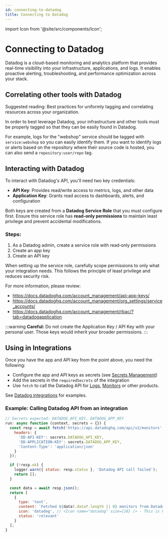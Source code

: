 ```yaml
---
id: connecting-to-datadog
title: Connecting to Datadog
---
```


import Icon from '@site/src/components/Icon';

# Connecting to Datadog

<Icon name="datadog" size={32} /> Datadog is a cloud-based monitoring and analytics platform that provides real-time visibility into your infrastructure, applications, and logs. It enables proactive alerting, troubleshooting, and performance optimization across your stack.

## Correlating other tools with Datadog

Suggested reading: Best practices for uniformly tagging and correlating resources across your organization.

In order to best leverage Datadog, your infrastructure and other tools must be properly tagged so that they can be easily found in Datadog.

For example, logs for the "webshop" service should be tagged with `service:webshop` so you can easily identify them. If you want to identify logs or alerts based on the repository where their source code is hosted, you can also send a `repository:user/repo` tag.

## Interacting with Datadog

To interact with Datadog's API, you'll need two key credentials:

- <Icon name="link" size={16} /> **API Key**: Provides read/write access to metrics, logs, and other data
- <Icon name="link" size={16} /> **Application Key**: Grants read access to dashboards, alerts, and configuration

Both keys are created from a **Datadog Service Role** that you must configure first. Ensure this service role has **read‑only permissions** to maintain least privilege and prevent accidental modifications.

### Steps:
1. As a Datadog admin, create a service role with read‑only permissions
1. Create an app key
1. Create an API key

When setting up the service role, carefully scope permissions to only what your integration needs. This follows the principle of least privilege and reduces security risk.

For more information, please review:
* https://docs.datadoghq.com/account_management/api-app-keys/
* https://docs.datadoghq.com/account_management/org_settings/service_accounts/
* https://docs.datadoghq.com/account_management/rbac/?tab=datadogapplication

:::warning
**Careful:** Do not create the Application Key / API Key with your personal user. Those keys would inherit your broader permissions.
:::

## Using in Integrations

Once you have the app and API key from the point above, you need the following:
* Configure the app and API keys as secrets (see [Secrets Management](../writing-integrations/secrets.md))
* Add the secrets in the `requiredSecrets` of the integration
* Use `fetch` to call the Datadog API for [Logs](https://docs.datadoghq.com/api/latest/logs/), [Monitors](https://docs.datadoghq.com/api/latest/monitors/) or other products.

See [Datadog integrations](/integrations/github-datadog-logs-alerts) for examples.

### Example: Calling Datadog API from an integration

```javascript
// Secrets expected: DATADOG_API_KEY, DATADOG_APP_KEY
run: async function (context, secrets = {}) {
  const resp = await fetch('https://api.datadoghq.com/api/v2/monitors', {
    headers: {
      'DD-API-KEY': secrets.DATADOG_API_KEY,
      'DD-APPLICATION-KEY': secrets.DATADOG_APP_KEY,
      'Content-Type': 'application/json'
    }
  });

  if (!resp.ok) {
    logger.warn({ status: resp.status }, 'Datadog API call failed');
    return [];
  }

  const data = await resp.json();
  return [
    {
      type: 'text',
      content: `Fetched ${data?.data?.length || 0} monitors from Datadog`,
      icon: 'datadog', // <Icon name="datadog" size={16} /> - This is how the icon appears in the UI
      status: 'relevant'
    }
  ];
}
```
